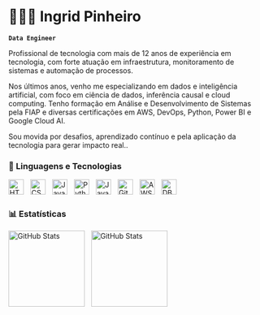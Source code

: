 # 👩🏻‍💻 Ingrid Pinheiro

**`Data Engineer`**

Profissional de tecnologia com mais de 12 anos de experiência em tecnologia, com forte atuação em infraestrutura, monitoramento de sistemas e automação de processos.

Nos últimos anos, venho me especializando em dados e inteligência artificial, com foco em ciência de dados, inferência causal e cloud computing. Tenho formação em Análise e Desenvolvimento de Sistemas pela FIAP e diversas certificações em AWS, DevOps, Python, Power BI e Google Cloud AI.

Sou movida por desafios, aprendizado contínuo e pela aplicação da tecnologia para gerar impacto real..


### 🤖 Linguagens e Tecnologias

<img 
    align="left" 
    alt="HTML"
    title="HTML" 
    width="30px" 
    style="padding-right: 10px;" 
    src="https://cdn.jsdelivr.net/gh/devicons/devicon@latest/icons/html5/html5-original.svg" 
/>
<img 
    align="left" 
    alt="CSS" 
    title="CSS"
    width="30px" 
    style="padding-right: 10px;" 
    src="https://cdn.jsdelivr.net/gh/devicons/devicon@latest/icons/css3/css3-original.svg" 
/>
<img 
    align="left" 
    alt="JavaScript" 
    title="JavaScript"
    width="30px" 
    style="padding-right: 10px;" 
    src="https://cdn.jsdelivr.net/gh/devicons/devicon@latest/icons/javascript/javascript-original.svg" 
/>
<img 
    align="left" 
    alt="Python" 
    title="Python"
    width="30px" 
    style="padding-right: 10px;" 
    src="https://cdn.jsdelivr.net/gh/devicons/devicon@latest/icons/python/python-original.svg" 
/>
<img     align="left" 
    alt="Java" 
    title="Java"
    width="30px" 
    style="padding-right: 10px;"
    src="https://cdn.jsdelivr.net/gh/devicons/devicon@latest/icons/java/java-original.svg" 
/>
          
<img 
    align="left" 
    alt="Git" 
    title="Git"
    width="30px" 
    style="padding-right: 10px;" 
    src="https://cdn.jsdelivr.net/gh/devicons/devicon@latest/icons/git/git-original.svg" 
/>
<img 
    align="left" 
    alt="AWS" 
    title="AWS"
    width="30px" 
    style="padding-right: 10px;"         src="https://cdn.jsdelivr.net/gh/devicons/devicon@latest/icons/amazonwebservices/amazonwebservices-original-wordmark.svg" 
/>
<img     
    align="left" 
    alt="DBeaver" 
    title="DBeaver"
    width="30px" 
    style="padding-right: 10px;"  src="https://cdn.jsdelivr.net/gh/devicons/devicon@latest/icons/dbeaver/dbeaver-original.svg" 
 />
                  

<br/>
<br/>

### 📊 Estatísticas

<p>
  <img 
    align="left" 
    alt="GitHub Stats" 
    height="150" 
    style="padding-right: 10px;" 
    src="https://github-readme-stats.vercel.app/api?username=IngridPin&show_icons=true&theme=tokyonight&include_all_commits=true&locale=pt-br" 
  />

<img 
      align="left" 
      alt="GitHub Stats" 
      height="150" 
      src="https://github-readme-stats.vercel.app/api/top-langs/?username=Ingridpin&theme=tokyonight&layout=compact&custom_title=Tecnologias&langs_count=9" 
  />

</p>

